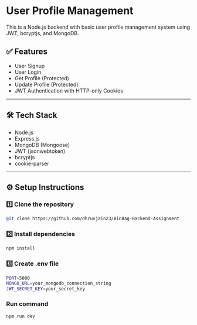 #  User Profile Management

This is a Node.js backend with basic user profile management system using JWT, bcryptjs, and MongoDB.

## ✅ Features
- User Signup
- User Login
- Get Profile (Protected)
- Update Profile (Protected)
- JWT Authentication with HTTP-only Cookies

---

## 🛠 Tech Stack
- Node.js
- Express.js
- MongoDB (Mongoose)
- JWT (jsonwebtoken)
- bcryptjs
- cookie-parser

---

## ⚙️ Setup Instructions

### 1️⃣ Clone the repository

```bash
git clone https://github.com/dhruvjain23/BinBag-Backend-Assignment   

```
### 2️⃣ Install dependencies
```bash
npm install
```

### 3️⃣ Create .env file
```bash
PORT=5000
MONGO_URL=your_mongodb_connection_string
JWT_SECRET_KEY=your_secret_key
```
### Run command
```bash
npm run dev
```



